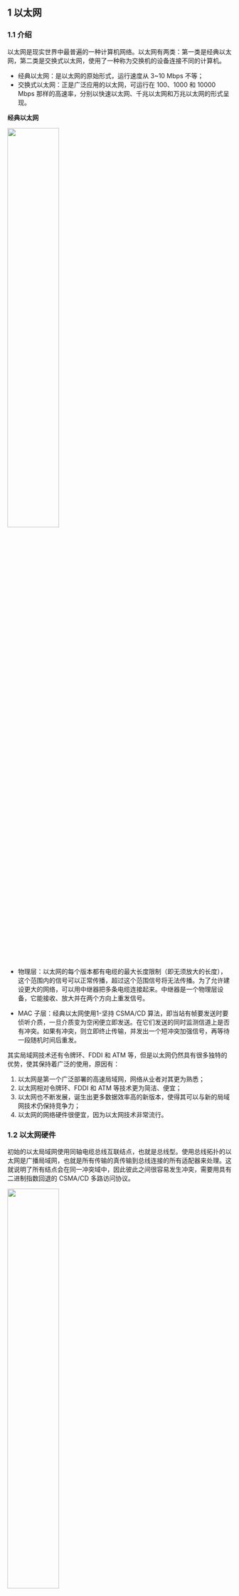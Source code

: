 ## 1 以太网
### 1.1 介绍
以太网是现实世界中最普遍的一种计算机网络。以太网有两类：第一类是经典以太网，第二类是交换式以太网，使用了一种称为交换机的设备连接不同的计算机。
- 经典以太网：是以太网的原始形式，运行速度从 3~10 Mbps 不等；
- 交换式以太网：正是广泛应用的以太网，可运行在 100、1000 和 10000 Mbps 那样的高速率，分别以快速以太网、千兆以太网和万兆以太网的形式呈现。

**经典以太网**

<img src ="https://img-blog.csdnimg.cn/0e24b17634bb44a8843216bb759970eb.png#pic_center" width = 48%>

- 物理层：以太网的每个版本都有电缆的最大长度限制（即无须放大的长度），这个范围内的信号可以正常传播，超过这个范围信号将无法传播。为了允许建设更大的网络，可以用中继器把多条电缆连接起来。中继器是一个物理层设备，它能接收、放大并在两个方向上重发信号。

- MAC 子层：经典以太网使用1-坚持 CSMA/CD 算法，即当站有帧要发送时要侦听介质，一旦介质变为空闲便立即发送。在它们发送的同时监测信道上是否有冲突。如果有冲突，则立即终止传输，并发出一个短冲突加强信号，再等待一段随机时间后重发。

其实局域网技术还有令牌环、FDDI 和 ATM 等，但是以太网仍然具有很多独特的优势，使其保持着广泛的使用，原因有：
1. 以太网是第一个广泛部署的高速局域网，网络从业者对其更为熟悉；
2. 以太网相对令牌环、FDDI 和 ATM 等技术更为简洁、便宜；
3. 以太网也不断发展，诞生出更多数据效率高的新版本，使得其可以与新的局域网技术仍保持竞争力；
4. 以太网的网络硬件很便宜，因为以太网技术非常流行。

### 1.2 以太网硬件
初始的以太局域网使用同轴电缆总线互联结点，也就是总线型。使用总线拓扑的以太网是广播局域网，也就是所有传输的真传输到总线连接的所有适配器来处理。这就说明了所有结点会在同一冲突域中，因此彼此之间很容易发生冲突，需要用具有二进制指数回退的 CSMA/CD 多路访问协议。

<img src ="https://img-blog.csdnimg.cn/87a0c7732f444981866d75d2d09d8208.png#pic_center" width = 48%>

在发展之后就出现了基于集线器的星形拓扑以太网，集线器是物理层设备，操作的不是以太帧而是各个字节。集线器的工作原理是当在一个接口接收到一个比特，就将这个比特生成一个副本并向其他接口发送。随着不断的发展，后续交换机取代了集线器，仍然使用星形拓扑。星形拓扑的好特点是没一个节点的冲突域是单独的，结点间彼此不冲突。

<img src ="https://img-blog.csdnimg.cn/494b3fd185d2471ba43bb685647ee979.png#pic_center" width = 48%>

### 1.3 以太帧类型

以太帧有很多种类型。不同类型的帧具有不同的格式和 MTU 值。但在同种物理媒体上都可同时存在。
1. 以太网第二版或者称之为 Ethernet II 帧，DIX 帧，是最常见的帧类型。并通常直接被 IP 协议使用；
2. Novell 的非标准 IEEE 802.3 帧变种；
3. IEEE 802.2 逻辑链路控制(LLC) 帧；
4. 子网接入协议（SNAP）帧。

**1. Ethernet帧格式**
以太网中大多数的数据帧使用的是 Ethernet II 格式

<img src ="https://img-blog.csdnimg.cn/589e6c8ed4974ff5bc1681550772bb96.png#pic_center" width = 48%>

Ethernet II 类型以太网帧的最小长度为 64 字节($6＋6＋2＋46＋4$)，最大长度为 1518 字节($6＋6＋2＋1500＋4$)。其中：
(1) 前 12 字节分别标识出发送数据帧的源节点 MAC 地址和接收数据帧的目标节点 MAC 地址；
(2) 接下来的 2 个字节标识出以太网帧所携带的上层数据类型，如 16 进制数0x0800代表 IP 协议数据，16 进制数0x86dd代表 IPv6 协议数据，16 进制数0x809B代表 AppleTalk 协议数据，16 进制数0x8138代表 Novell 类型协议数据等；
(3) 在不定长的数据字段（Data）：其长度是 46 至 1500 字节；
(4) 4 个字节的帧校验序列（Frame. Check Sequence，FCS），采用 32 位 CRC 循环冗余校验对从“目标 MAC 地址”字段到“数据”字段的数据进行校验。

**2. IEEE 802.3 帧格式**

<img src ="https://img-blog.csdnimg.cn/19cdf7a3bdab4e7d99c43a34381db0cf.png#pic_center" width = 48%>

各字段说明如下：
(1) D-MAC && S-Mac：分别表示标识目标地址和源地址。它们均为 6 个字节长。如果传输出去的目标地址第一位是 0，则表示这是一个普通地址；如果是 1， 则表示这是一个组地址。
(2) Length / Type ：通常这个字段用于指定报文头后所接的数据类型。通常使用的值包括：IPv4（0x0800）, IPv6(0x86DD), ARP(0x0806)。 而值0x8100代表一个 Q-tagged 帧（802.1q）。通常一个基础的以太网帧长为 1518 字节，但是更多的新标准把这个值扩展为 2000 字节。
(3) MAC Client Data: 数据主体，由 LLC、SNAP 及 Data 构成。最小长度为 48 字节(加上帧头 12 字节，CRC4 字节刚好 64 字节), 当数据主体小于 48 字节时，会添加 pad 字段。选取最小长度是出于冲突检测的考虑(CSMA/CD)。而数据字段最大长度为 1502 字节。

IEEE 802.2 LLC的头构成：
(a) DSAP 目的服务访问字段，1 字节长，指明帧的目的上层协议类型；
(b) ASAP 源服务访问字段，1 字节长，指明帧的源上层协议类型；
(c) control 控制 1 字节或者 2 字节，长度要看被封装的 LLC 数据类型，是 LLC 数据报（类型1）1 字节，LLC 对话的一部分（类型2）2 字节。

类型1 表明是无连接的，不可靠的 LLC 数据报，控制字段用0x03指明；类型 2 表明是面向连接可靠的 LLC 会话。
(4) FCS（Frame Check Sequence）：也叫 CRC（Cyclic Redundancy Check），CRC 是差错检测码，用来确定接收到的帧比特是否正确。

**3. IEEE 802.3 SNAP**

虽然 IEEE 802.3 是标准，但没有被业界采用。以太网 II 已成事实标准。于是 IEEE 802.3 扩展产生 IEEE 802.3 SNAP 来兼容以太网网头部协议，在 IEEE 802.2 LLC 头部后插入了 SNAP 头部。
SNAP 头部字段构成：
(1) 组织代码 3 字节长，指明维护接下来 2 字节意义的组织，对 IP 和 ARP，该字段被设置为0x00-00-00。
(2) 以太网类型 如果组织代码为0x00-00-00，接下来 2 字节就是以太网类型 IP （0x0800）ARP（0x0806）。
因为增加了 LLC 头部的 3 字节和 SNAP 头部的 5 字节所以有效载荷比以太网 II 少 8 个字节。

**4. Ethernrt 包**

Ethernet II 类型以太网的帧结构：

<img src ="https://img-blog.csdnimg.cn/f94af165601f4ae5b0c048565f75b27c.png#pic_center" width = 48%>

- 报头: 8 个字节，前 7 个 0，1 交替的字节(10101010)用来同步接收站，一个1010101011字节指出帧的开始位置。报头提供接收器同步和帧定界服务。
- 目标地址: 6 个字节，单播、多播或者广播。单播地址也叫个人、物理、硬件或 MAC 地址。广播地址全为 1 , 0xFF FF FF FF。
- 源地址: 6 个字节。指出发送节点的单点广播地址。
- 以太类型: 2 个字节，用来指出以太网帧内所含的上层协议。即帧格式的协议标识符。对于 IP 报文来说，该字段值是0x0800。对于 ARP 信息来说，以太类型字段的值是0x0806。
- 有效负载：由一个上层协议的协议数据单元 PDU 构成。可以发送的最大有效负载是 1500 字节。由于以太网的冲突检测特性，有效负载至少是 46 个字节。如果上层协议数据单元长度少于 46 个字节，必须增补到 46 个字节。
- 帧检验序列：4 个字节。验证比特完整性。


### 1.4 以太网服务

以太网向网络层提供 2 种服务。首先是无连接服务，也就是适配器之间发送接收真，发送网卡和接收网卡间不需要“握手”，类似于 IP 协议和 UDP 协议。第二是不可靠服务，虽然接收适配器执行 CRC 校验，但是这个校验并不发送类似 ACK 的确认帧。虽然将到时传递到网络层的数据流出现间隙，这种传输方式可以使得以太网可以简洁且便宜。对于这种间隙，接收方遇到查错帧就直接丢弃，若要修复丢弃帧的数据，需要依靠类似 TCP 这样的高层协议。

## 2 ARP协议
### 2.1 原理分析
由于 IP 地址是网络层地址，MAC 地址是链路层地址，因此当我需要传输数据时就需要对地址进行转换。在同一个 LAN 里如何在已知目的 IP 地址的前提下确定 MAC 地址？这就需要 ARP 协议。这个好像和 DNS 有些相似之处，DNS 是在因特网中进行主机的主机名解析，ARP 是在一个子网上的主机和路由器接口解析 IP 地址。

每台主机和路由器在内存中有 ARP 缓存表，表中有 3 个内容，前两个是 IP 地址和 MAC 地址，这表示了 IP 地址和对应的 MAC 地址的映射关系，还有一个是 TTL，这是每个映射关系保存的时间，这是因为我们其实不必要去为每一台主机和路由器都存储映射关系，毕竟有的主机我可能从来不访问。

ARP 缓存表使用过程：
- 当主机要发送一个 IP 数据报的时候，会首先查询一下自己的 ARP 缓存表；
- 如果在 ARP 缓存表中找到对应的 MAC 地址，则将 IP 数据报封装为数据帧，把 MAC 地址放在帧首部，发送数据帧；
- 如果查询的 IP－MAC 值对不存在，那么主机就向网络中广播发送一个 ARP 请求数据帧，ARP 请求中包含待查询 IP 地址；
- 网络内所有收到 ARP 请求的主机查询自己的 IP 地址，如果发现自己符合条件，就回复一个 ARP 应答数据帧，其中包含自己的 MAC 地址；
- 收到 ARP 应答后，主机将其 IP - MAC 对应信息存入自己的 ARP 缓存，然后再据此封装 IP 数据报，再发送数据帧。


拥有 ARP 表之后是怎么实现功能呢？首先发送方构造一个 ARP 查询分组，这个分组用于询问子网上的所有主机和路由器，使用 MAC 广播地址(FF-FF-FF-FF-FF-FF)发送分组，LAN 中的所有结点都会受到这个 ARP 查询分组，此时只有接收方会接收这个分组匹配，这个匹配是通过ARP 模块实现的，模块的作用是将适配器将 ARP 分组传入时，检查 IP 地址是否与 ARP 的目的 IP 地址匹配。匹配成功之后就可以用单播(不是广播)发送 ARP 响应分组，其他的就忽略这个分组。发送方接收到这个响应分组之后，就在 ARP 表中缓存该 IP-MAC 映射关系，然后超时后刷新。
这里有 2 个细节需要注意。首先是 ARP 查询分组是广播，而响应分组是单播。第二是 ARP 是即插即用的，也就是 ARP 表不需要手动配置，只需要让协议自动建立就行。

<img src ="https://img-blog.csdnimg.cn/0cf8f75ab6734ffbb4e29c18d1bd6741.png#pic_center" width = 48%>

ARP（Address Resolution Protocol），地址解析协议，是根据 IP 地址获取物理地址的一个 TCP/IP 协议。主机发送信息时将包含目标 IP 地址的 ARP 请求广播到局域网络上的所有主机，并接收返回消息，以此确定目标的物理地址；收到返回消息后将该 IP 地址和物理地址存入本机 ARP 缓存中并保留一定时间，下次请求时直接查询 ARP 缓存以节约资源
ARP 协议是通过报文工作的，报文格式如下：

<img src ="https://img-blog.csdnimg.cn/09d9155e20d848578a2f10d0ca2b33fd.png#pic_center" width = 48%>

### 2.2 子网外的地址解析

在相同子网内的 ARP 很好理解，那么当子网中的主机要向子网外发送网络层数据报时，ARP 又是怎么工作的呢？对于主机，每台主机只有一个 IP 地址和一个适配器，对于一台路由器来说，每个接口都有一个 IP 地址，也都有一个 ARP 模块和一个适配器。

<img src ="https://img-blog.csdnimg.cn/0e307d09008545a6a182b0339d214bec.png#pic_center" width = 48%>

当一个子网向另一个子网发送 IP 数据报时，发送主机向适配器传递，此时应该传递什么 MAC 地址呢？明显不是目的主机的 MAC 地址，因为在所在子网中该地址与所有的适配器之间都不匹配，那就只好丢弃了。所以适当的 MAC 地址应该是路由器接口的适配器地址，但是路由器接口的 MAC 地址怎么获取？ARP 嘛！
接下来路由器就需要将数据报发到正确的目的地去，也就是要发到哪个接口去呢？可以查询路由器的转发表，根据转发表送到对应的接口去。接口收到数据包之后，适配器把数据报封装到新的帧中，发送到下一个子网去，下一个子网的 MAC 地址怎么确定？再搞个 ARP 就行了！

### 2.3 ARP 代理

如果 ARP 请求是从一个网络上的主机发往另一个网络上的主机，那么连接这两个网络的路由器就可以回答该 ARP 请求，这个过程称作代理 ARP（Proxy ARP）。

当连接这两个网络的路由器收到该 ARP 请求时，它会发现自己有通向目的主机的路径，随后它会将自己（路由器）的 MAC 地址回复给源主机。源主机会认为路由器的 MAC 地址就是目的主机的 MAC 地址，而对于随后发来的数据帧，路由器会转发到它后面真实 MAC 地址的目的主机。

两个物理网络之间的路由器可以使这两个网络彼此透明化，在这种情况下，只要路由器设置成一个 ARP 代理，以响应一个网络到另一个网络主机的 ARP 请求，两个物理网络就可以使用相同的网络号。

### 2.4 ARP 欺骗

从 ARP 代理的原理可以看出来：IP - MAC 的对应信息很容易被伪造！黑客可以伪造 ARP 应答数据帧而欺骗 ARP 请求者，从而达到截获数据的目的。

> RARP 与 ARP 是相反的关系，用于将 MAC 地址转换为 IP 地址。对应于 ARP，RARP 请求以广播方式传送，而 RARP 应答一般是单播传送的。
> 某些设备，比如无盘机在启动时可能不知道自己的 IP 地址，它们可以将自己的 MAC 地址使用 RARP 请求广播出去，RARP 服务器就会响应并回复无盘机的 IP 地址。

## 2 实验分析
### 2.1 以太网帧分析
**实验步骤**

1. 首先，确保浏览器的缓存为空(清除浏览器缓存)，启动 Wireshark 数据包嗅探器。
<img src ="https://img-blog.csdnimg.cn/830e79e422c447a4b7e096a2492b6c8c.png#pic_center" width = 48%>

2. 打开以下 URL “http://gaia.cs.umass.edu/wireshark-labs/HTTP-ethereal-lab-file3.html” 您的浏览器应显示一段长文档。

<img src ="https://img-blog.csdnimg.cn/369facea4ec3452e984c530edd31c4c1.png#pic_center" width = 48%>


3. 停止 Wireshark 数据包捕获，找到您向 gaia.cs.umass.edu 的 HTTP GET 消息的数据包编号以及 gaia.cs.umass.edu 相应您的 HTTP 回应。

<img src ="https://img-blog.csdnimg.cn/9d7d5ed1f8044b98badea7fb6aa4f89c.png#pic_center" width = 48%>

干扰巨大，还是看看现成的包吧。

4. 打开实验并且选中分析-启用的协议-把 IPV4 的勾去掉，仅显示有关 IP 以下协议的信息。

<p><center class = "half"><img src ="https://img-blog.csdnimg.cn/c48a3f78319542c19e5b5e1750d61965.png#pic_left" width = "42%"><img src = "https://img-blog.csdnimg.cn/ce26ce0a3cbf4f56859d7efa200152b8.png#pic_left"  width = "50%"></center></p>

5. 选择包含 HTTP GET 消息的以太网帧，在数据包详细信息窗口中展开以太网信息，以太网帧的内容（标题以及有效负载）显示在数据包内容窗口中。

**问题解答**

根据包含 HTTP GET 消息的以太网帧进行分析：

<img src ="https://img-blog.csdnimg.cn/8d1f55e2398a4fc5ac88fb431f9a2abc.png#pic_center" width = 48%>


1. 你的电脑 48 位的地址是多少
答：源地址：AmbitMic_a9:3d:68 (00:d0:59:a9:3d:68)

<img src ="https://img-blog.csdnimg.cn/5cb72e66772d4c13a40895fbf5718a68.png#pic_center" width = 48%>

2. 以太网帧中的 48 位目标地址是什么？这是 gaia.cs.umass.edu 的以太网地址吗？
答：目的地址: LinksysG_da:af:73 (00:06:25:da:af:73)。这个不是 gaia.cs.umass.edu 的以太网地址，这个应该是出子网的路由器的地址。

<img src ="https://img-blog.csdnimg.cn/d75bd3180bfe4e6a8c69ab180a33b526.png#pic_center" width = 48%>


3. 以太网帧上层协议 16 进制值是什么?这对应的上层协议是什么？
答：0x0800，表示上层协议是 IPv4。

<img src ="https://img-blog.csdnimg.cn/f7271397f0c8475482a825ec484bf8d4.png#pic_center" width = 48%>

<img src ="https://img-blog.csdnimg.cn/af0791baf9b3490991ff0e785c39c409.png#pic_center" width = 48%>

4. 从以太帧的开始，一直到“GET”中的 ASCII“G”出现在以太网帧中為止，有多少字节？
答：有 16 × 3 + 6 = 54 Byte

<img src ="https://img-blog.csdnimg.cn/ac538fc5037d4e8ab76415481640d1e2.png#pic_center" width = 48%>

5. 这个帧中，以太网源地址的值是多少？这是你的计算机的地址，还是 gaia.cs.umass.edu 的地址？拥有这个以太网地址的设备是什么？
答：源地址：LinksysG_da:af:73 (00:06:25:da:af:73)，这个应该是出子网的路由器的地址。

<img src ="https://img-blog.csdnimg.cn/b344f173c48f4264b38c590689d6d42b.png#pic_center" width = 48%>


6. 以太网帧中的目的地址是什么？这是您的计算机的以太网地址吗？
答：目的地址：Destination: AmbitMic_a9:3d:68 (00:d0:59:a9:3d:68)，这个是我的计算机的以太网地址。

<img src ="https://img-blog.csdnimg.cn/052875a372764cc38adbdc0d47503ba0.png#pic_center" width = 48%>


7. 以太网帧上层协议 16 进制值是什么?这对应的上层协议是什么？
答：0x0800，表示上层协议是 IPv4。

<img src ="https://img-blog.csdnimg.cn/ced4a733744f41d59d6674349e88fbf3.png#pic_center" width = 48%>

8. 从以太帧的开始，一直到 “OK” 中的 ASCII“O” 出现在以太网帧中为止，有多少字节？
答：有 16 × 4 + 4 = 68 Byte
<img src ="https://img-blog.csdnimg.cn/04ec7a50259540ce97693f52890f45f5.png#pic_center" width = 48%>

### 2.2 地址解析协议

ARP 协议通常在您的计算机上维护 IP 到以太网地址转换对的缓存 .arp 命令（在 MSDOS 和 Linux / Unix 中）用于查看和操作此缓存的内容。 arp 命令用于查看和操作 ARP 缓存内容，而 ARP 协议定义了发送和接收的消息的格式和含义，并定义了对消息传输和接收所采取的操作。
现在查看计算机上 ARP 缓存的内容，没有参数的 Windows arp 命令将显示计算机上 ARP 缓存的内容，运行 ARP 命令。

1. 打开命令提示符显示arp 缓存，`arp -a`

<img src ="https://img-blog.csdnimg.cn/ecf20d8196204c30a2dfdc255611aee1.png#pic_center" width = 48%>

2. 管理员打开命令提示符，清除arp 缓存，`arp -d *`

<img src ="https://img-blog.csdnimg.cn/fb28a58494cc466b98484d4214695d82.png#pic_center" width = 48%>

3. 确保浏览器的缓存是空的，启动 Wireshark 捕捉封包。

4. 打开以下 URL “http://gaia.cs.umass.edu/wireshark-labs/HTTP-ethereal-lab-file3.html”，你的浏览器应该再次显示长文档。

5. 同样设置不显示 IP 和更高层协议

**问题解答**

9. 每个列值的含义是什么？
答：按照颜色分别是：网卡、路由 IP 和 MAC 地址、广播地址、组播地址。

<img src ="https://img-blog.csdnimg.cn/d30c909bf4504383be801f88c744e14a.png#pic_center" width = 48%>

10.  包含 ARP 请求消息的以太网帧中源和目标地址的十六进制值是什么？
答：目的地址: Broadcast (ff:ff:ff:ff:ff:ff)；源地址: AmbitMic_a9:3d:68 (00:d0:59:a9:3d:68)

<img src ="https://img-blog.csdnimg.cn/800c8ee51de242fa88a3290a4c5ddbbe.png#pic_center" width = 48%>

11. 以太网帧上层协议 16 进制值是什么?
答：0x0806，表示上层协议是 ARP。
<img src ="https://img-blog.csdnimg.cn/81d9a25e992c4a60ba685b9921c80a27.png#pic_center" width = 48%>


12. 分析 ARP 请求

<img src ="https://img-blog.csdnimg.cn/ca803198273e4a129ad8ab7b396af32f.png#pic_center" width = 48%>

<img src ="https://img-blog.csdnimg.cn/ce86e4228fc94c5ba9671f1ec3a9fc64.png#pic_center" width = 48%>


a) ARP 操作码字段开始从以太网帧的最开始有多少字节？
答：16 + 5 = 21 Byte

<img src ="https://img-blog.csdnimg.cn/405e5f39c5ee4e2aa15d3bc2a90d2cf0.png#pic_center" width = 48%>

b) 在进行 ARP 请求的以太网帧的 ARP 负载部分中，操作码字段的值是多少？
答：操作码的值为 1。见上图

c) ARP 消息是否包含发送方的 IP 地址？
答：ARP 消息包含发送方的 IP 地址。

<img src ="https://img-blog.csdnimg.cn/3505d672d3d645adaaf9a8b41f037372.png#pic_center" width = 48%>

d) 在 ARP 请求中从哪里看出我们要查询相应 IP 的以太网地址?

<img src ="https://img-blog.csdnimg.cn/e547ea3b5fa24dd78d5394c7fb890b1e.png#pic_center" width = 48%>


13. 找到相应 ARP 请求的而发送 ARP 回复。

a) ARP 操作码字段开始从以太网帧的最开始有多少字节？
16 + 5 = 21 Byte
b) 在进行 ARP 响应的以太网帧的 ARP 负载部分中，操作码字段的值是多少？
操作码的值为 2。

<img src ="https://img-blog.csdnimg.cn/5a4bea3328ee46efbc368fc5db6fd833.png#pic_center" width = 48%>

14. 包含 ARP 回复消息的以太网帧中的源地址和目标地址的十六进制值是多少？
答：目的地址: AmbitMic_a9:3d:68 (00:d0:59:a9:3d:68)；源地址: LinksysG_da:af:73 (00:06:25:da:af:73)

<img src ="https://img-blog.csdnimg.cn/208dd0a8f79341af868b01d387b0683f.png#pic_center" width = 48%>


15. 在作者抓包结果中，他有两台电脑，一台运行 wireshark 进行抓包，一台没有，那么为什么运行 wireshark 那台电脑发送 ARP 请求得到了应答，另外一台电脑的 ARP 请求没有得到应答?
答：因为 ARP 查询分组是广播，而响应分组是单播。


____

## 参考
- Ethernet and ARP及Wireshark实验：[https://www.cnblogs.com/linfangnan/p/12867566.html](https://www.cnblogs.com/linfangnan/p/12867566.html)
- ARP(Address Resolution Protocol)地址解析协议：[https://www.lanqiao.cn/courses/98/learning/?id=496&compatibility=false](https://www.lanqiao.cn/courses/98/learning/?id=496&compatibility=false)
- 《计算机网络－自顶向下方法》笔记：[https://github.com/moranzcw/Computer-Networking-A-Top-Down-Approach-NOTES](https://github.com/moranzcw/Computer-Networking-A-Top-Down-Approach-NOTES)

